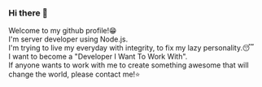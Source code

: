### Hi there 👋
Welcome to my github profile!😁
<br>I'm server developer using Node.js.
<br>I'm trying to live my everyday with integrity, to fix my lazy personality.😴
<br>I want to become a "Developer I Want To Work With".
<br>If anyone wants to work with me to create something awesome that will change the world, please contact me!⭐️

<!--
**kkjjss/kkjjss** is a ✨ _special_ ✨ repository because its `README.md` (this file) appears on your GitHub profile.

Here are some ideas to get you started:

- 🔭 I’m currently working on ...
- 🌱 I’m currently learning ...
- 👯 I’m looking to collaborate on ...
- 🤔 I’m looking for help with ...
- 💬 Ask me about ...
- 📫 How to reach me: ...
- 😄 Pronouns: ...
- ⚡ Fun fact: ...
-->
